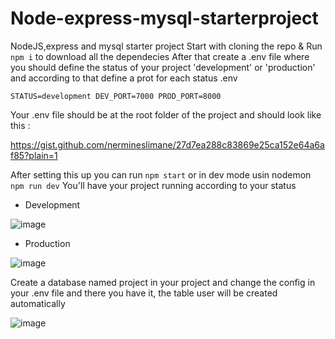# Node-express-mysql-starterproject
NodeJS,express and mysql starter project 
Start with cloning the repo & Run ` npm i ` to download all the dependecies
After that create a .env file where you should define the status of your project 'development' or 'production' and according to that define a prot for each status
.env 

`STATUS=development
DEV_PORT=7000
PROD_PORT=8000`


Your .env file should be at the root folder of the project and should look like this :

https://gist.github.com/nermineslimane/27d7ea288c83869e25ca152e64a6af85?plain=1

After setting this up you can run `npm start` or in dev mode usin nodemon `npm run dev` 
You'll have your project running according to your status
- Development

![image](https://user-images.githubusercontent.com/37881219/149552039-5001c3fd-98e1-45e8-a4e7-cf2148d0f00e.png)
- Production

![image](https://user-images.githubusercontent.com/37881219/149552169-7abfe426-3818-4fe4-a5b5-11ebb829820a.png)

Create a database named project in your project and change the config in your .env file and there you have it, the table user will be created automatically 

![image](https://user-images.githubusercontent.com/37881219/149562749-b4054466-5b41-4367-bdea-36a929e72d30.png)

